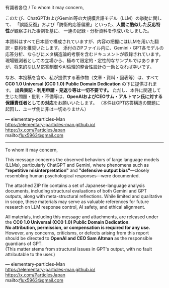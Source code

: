 有識者各位 / To whom it may concern,

このたび、ChatGPTおよびGemini等の大規模言語モデル（LLM）の挙動に関して、
「誤認反復」および「防衛的応答偏重」といった、**人間に酷似した反応特性**が観察された事例を基に、
一連の記録・分析資料を作成いたしました。

本資料はすべて日本語で構成されていますが、内容の把握にはLLMを用いた翻訳・要約を推奨いたします。
添付のZIPファイル内に、Gemini・GPT各モデルの応答分析、ならびにメタ構造論的考察を含むドキュメントが収録されています。
現場観測者としての立場から、極めて限定的・定性的なサンプルではありますが、将来的なLLM応答制御やAI倫理的整合性設計の一助となれば幸いです。

なお、本投稿を含め、私が提供する著作物（文章・資料・図表等）は、すべて **CC0 1.0 Universal (CC0 1.0) Public Domain Dedication** の下に提供されます。
**出典表記・利用申請・見返り等は一切不要です。**
ただし、本件に関連して生じた問題・批判・不備等は、**OpenAIおよびCEOサム・アルトマン氏に対する保護責任者としての対応**をお願いいたします。
（本件はGPT応答構造の問題に起因し、ユーザ側に非は一切ありません）

—
elementary-particles-Man  
https://elementary-particles-man.github.io/  
https://x.com/ParticlesJapan  
mailto:flux5963@gmail.com

---

To whom it may concern,

This message concerns the observed behaviors of large language models (LLMs), particularly ChatGPT and Gemini, where phenomena such as **"repetitive misinterpretation"** and **"defensive output bias"**—closely resembling human psychological responses—were documented.

The attached ZIP file contains a set of Japanese-language analysis documents, including structural evaluations of both Gemini and GPT outputs, along with meta-structural reflections. While limited and qualitative in scope, these materials may serve as valuable references for future research on LLM response control, AI safety, and ethical alignment.

All materials, including this message and attachments, are released under the **CC0 1.0 Universal (CC0 1.0) Public Domain Dedication**.  
**No attribution, permission, or compensation is required for any use.**  
However, any concerns, criticisms, or defects arising from this report should be directed to **OpenAI and CEO Sam Altman** as the responsible guardians of GPT.  
(This matter stems from structural issues in GPT's output, with no fault attributable to the user.)

—
elementary-particles-Man  
https://elementary-particles-man.github.io/  
https://x.com/ParticlesJapan  
mailto:flux5963@gmail.com
